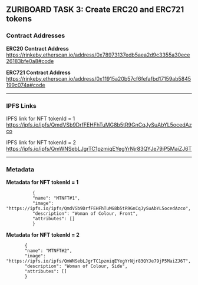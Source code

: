 ## ZURIBOARD TASK 3: Create ERC20 and ERC721 tokens

### Contract Addresses
**ERC20 Contract Address**
<br />
https://rinkeby.etherscan.io/address/0x78973137edb5aea2d9c3355a30ece26183bfe0a8#code


**ERC721 Contract Address**
<br />
https://rinkeby.etherscan.io/address/0x11915a20b57cf6fefafbd17159ab5845199c074a#code

* * *

### IPFS Links
IPFS link for NFT tokenId = 1
<br />
https://ipfs.io/ipfs/QmdVSb9DrfFEHFhTuMG8b5tR9GnCqJySuAbYL5ocedAzco


IPFS link for NFT tokenId = 2
<br />
https://ipfs.io/ipfs/QmWNSebLJgrTC1pzmiqEYegYrNjr83QYJe79jP5MaiZJ6T

* * *

### Metadata
**Metadata for NFT tokenId = 1**
<br />
```
          {
          "name": "MTNFT#1",
          "image": "https://ipfs.io/ipfs/QmdVSb9DrfFEHFhTuMG8b5tR9GnCqJySuAbYL5ocedAzco",
          "description": "Woman of Colour, Front",
          "attributes": []
          }
  ```

  
  
 **Metadata for NFT tokenId = 2**
 <br />
 ```
        {
        "name": "MTNFT#2",
        "image": "https://ipfs.io/ipfs/QmWNSebLJgrTC1pzmiqEYegYrNjr83QYJe79jP5MaiZJ6T",
        "description": "Woman of Colour, Side",
        "attributes": []
        }
